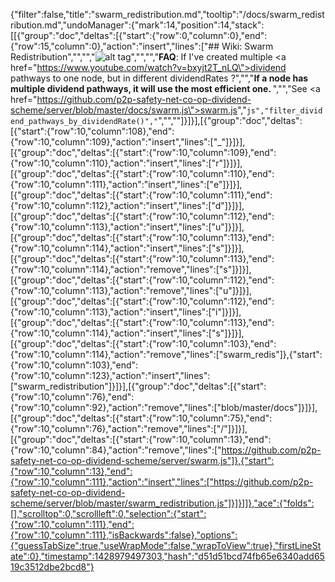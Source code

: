 {"filter":false,"title":"swarm_redistribution.md","tooltip":"/docs/swarm_redistribution.md","undoManager":{"mark":14,"position":14,"stack":[[{"group":"doc","deltas":[{"start":{"row":0,"column":0},"end":{"row":15,"column":0},"action":"insert","lines":["## Wiki: Swarm Redistribution","","","![alt tag](http://i.imgur.com/TNwsT37.png)","","","<b>FAQ</b>: If I've created multiple <a href=\"https://www.youtube.com/watch?v=bxyjt2T_nLQ\">dividend pathways</a> to one node, but in different dividendRates ?","","<b>If a node has multiple dividend pathways, it will use the most efficient one. </b>","","See <a href=\"https://github.com/p2p-safety-net-co-op-dividend-scheme/server/blob/master/docs/swarm.js\">swarm.js</a>","```js","filter_dividend_pathways_by_dividendRate()","```","",""]}]}],[{"group":"doc","deltas":[{"start":{"row":10,"column":108},"end":{"row":10,"column":109},"action":"insert","lines":["_"]}]}],[{"group":"doc","deltas":[{"start":{"row":10,"column":109},"end":{"row":10,"column":110},"action":"insert","lines":["r"]}]}],[{"group":"doc","deltas":[{"start":{"row":10,"column":110},"end":{"row":10,"column":111},"action":"insert","lines":["e"]}]}],[{"group":"doc","deltas":[{"start":{"row":10,"column":111},"end":{"row":10,"column":112},"action":"insert","lines":["d"]}]}],[{"group":"doc","deltas":[{"start":{"row":10,"column":112},"end":{"row":10,"column":113},"action":"insert","lines":["u"]}]}],[{"group":"doc","deltas":[{"start":{"row":10,"column":113},"end":{"row":10,"column":114},"action":"insert","lines":["s"]}]}],[{"group":"doc","deltas":[{"start":{"row":10,"column":113},"end":{"row":10,"column":114},"action":"remove","lines":["s"]}]}],[{"group":"doc","deltas":[{"start":{"row":10,"column":112},"end":{"row":10,"column":113},"action":"remove","lines":["u"]}]}],[{"group":"doc","deltas":[{"start":{"row":10,"column":112},"end":{"row":10,"column":113},"action":"insert","lines":["i"]}]}],[{"group":"doc","deltas":[{"start":{"row":10,"column":113},"end":{"row":10,"column":114},"action":"insert","lines":["s"]}]}],[{"group":"doc","deltas":[{"start":{"row":10,"column":103},"end":{"row":10,"column":114},"action":"remove","lines":["swarm_redis"]},{"start":{"row":10,"column":103},"end":{"row":10,"column":123},"action":"insert","lines":["swarm_redistribution"]}]}],[{"group":"doc","deltas":[{"start":{"row":10,"column":76},"end":{"row":10,"column":92},"action":"remove","lines":["blob/master/docs"]}]}],[{"group":"doc","deltas":[{"start":{"row":10,"column":75},"end":{"row":10,"column":76},"action":"remove","lines":["/"]}]}],[{"group":"doc","deltas":[{"start":{"row":10,"column":13},"end":{"row":10,"column":84},"action":"remove","lines":["https://github.com/p2p-safety-net-co-op-dividend-scheme/server/swarm.js"]},{"start":{"row":10,"column":13},"end":{"row":10,"column":111},"action":"insert","lines":["https://github.com/p2p-safety-net-co-op-dividend-scheme/server/blob/master/swarm_redistribution.js"]}]}]]},"ace":{"folds":[],"scrolltop":0,"scrollleft":0,"selection":{"start":{"row":10,"column":111},"end":{"row":10,"column":111},"isBackwards":false},"options":{"guessTabSize":true,"useWrapMode":false,"wrapToView":true},"firstLineState":0},"timestamp":1428979497303,"hash":"d51d51bcd74fb65e6340add6519c3512dbe2bcd8"}